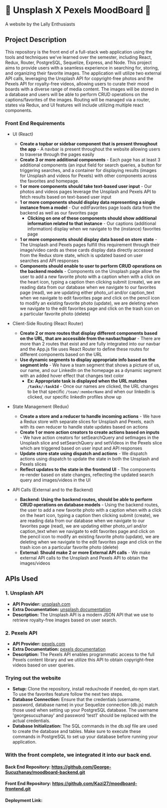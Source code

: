 #  📸 Unsplash X Pexels MoodBoard 🎥

A website by the Lally Enthusiasts

## Project Description

This repository is the front end of a full-stack web application using the tools and techniques we've learned over the semester, including React, Redux, Router, PostgreSQL, Sequelize, Express, and Node.
This project aims to provide users with a seamless experience in searching for, storing, and organizing their favorite images. The application will utilize two external API calls, leveraging the Unsplash API for copyright-free photos and the Pexels API for royalty-free videos, allowing users to curate their mood boards with a diverse range of media content. The images will be stored in a database and users will be able to perform CRUD operations on the captions/favorites of the images. Routing will be managed via a router, states via Redux, and UI features will include utilizing multiple react components.

### Front End Requirements
- UI (React)
  - **Create a topbar or sidebar component that is present throughout the app** - A navbar is present throughout the website allowing users to traverse through the pages easily
  - **Create 3 or more additional components** - Each page has at least 3 additional components (an input field for search queries, a button for triggering searches, and a container for displaying results (images for Unsplash and videos for Pexels) with other components across the favorites and homepage.
  - **1 or more components should take text-based user input** - Our photos and videos pages leverage the Unsplash and Pexels API to fetch results based on text-based user input
  - **1 or more components should display data representing a single instance from a model** - Our editFavorites page loads data from the backend as well as our favorites page
    - **Clicking on one of these components should show additional information related to that instance** - Our captions (additional information) display when we navigate to the (instance) favorites page
  - **1 or more components should display data based on store state** - The Unsplash and Pexels pages fulfill this requirement through their image/video cards as these cards display data directly accessed from the Redux store state, which is updated based on user searches and API responses
  - **Components should enable to user to perform CRUD operations on the backend models** - Components on the Unsplash page allow the user to add a new favorite photo with a caption when with a click on the heart icon, typing a caption then clicking submit (create), we are reading data from our database when we navigate to our favorites page (read), we are updating either photo_url and/or caption_text when we navigate to edit favorites page and click on the pencil icon to modify an existing favorite photo (update), we are deleting when we navigate to the edit favorites page and click on the trash icon on a particular favorite photo (delete)
- Client-Side Routing (React Router)
  - **Create 2 or more routes that display different components based on the URL, that are accessible from the navbar/topbar** - There are more than 2 routes that exist and are fully integrated into our navbar and the App.js file uses React Router to define these routes for different components based on the URL
  - **Use dynamic segments to display appropriate info based on the segment info** - We have a team segment that shows a picture of us, our name, and our LinkedIn on the homepage as a dynamic segment with an added hover effect that changes text color
    - **Ex: Appropriate task is displayed when the URL matches `/tasks/:taskId`** - Once our names are clicked, the URL changes to be that specific `/team/:memberName` and when our linkedIn is clicked, our specific linkedIn profiles show up

- State Management (Redux)
  - **Create a store and a reducer to handle incoming actions** - We have a Redux store with separate slices for Unsplash and Pexels, each with its own reducer to handle state updates based on actions
  - **Create 1 or more action creators to create actions based on inputs** - We have action creators for setSearchQuery and setImages in the Unsplash slice and setSearchQuery and setVideos in the Pexels slice which are triggered based on user input and API responses
  - **Update store state using dispatch and actions** - We dispatch actions using dispatch to update the state in both the Unsplash and Pexels slices
  - **Reflect updates to the state in the frontend UI** - The components re-render based on state changes, reflecting the updated search query and images/videos in the UI

- API Calls (External and to the Backend)
  - **Backend: Using the backend routes, should be able to perform CRUD operations on database models** - Using the backend routes, the user to add a new favorite photo with a caption when with a click on the heart icon, typing a caption then clicking submit (create), we are reading data from our database when we navigate to our favorites page (read), we are updating either photo_url and/or caption_text when we navigate to edit favorites page and click on the pencil icon to modify an existing favorite photo (update), we are deleting when we navigate to the edit favorites page and click on the trash icon on a particular favorite photo (delete)
  - **External: Should make 2 or more External API calls** - We make external API calls to the Unsplash and Pexels API to obtain the images/videos

## APIs Used

### 1. Unsplash API
- **API Provider:** [unsplash.com](https://unsplash.com/developers)
- **Extra Documentation:** [unsplash documentation](https://unsplash.com/documentation)
- **Description:** The Unsplash API is a modern JSON API that we use to retrieve royalty-free images based on user search.

### 2. Pexels API
- **API Provider:** [pexels.com](https://www.pexels.com/api/)
- **Extra Documentation:** [pexels documentation](https://www.pexels.com/api/documentation/?language=javascript)
- **Description:** The Pexels API enables programmatic access to the full Pexels content library and we utilize this API to obtain copyright-free videos based on user queries.

### Trying out the website
- **Setup:** Clone the repository, install redux/node if needed, do npm start. To use the favorites feature follow the next two steps.
- **Database Connection:** Ensure that the credentials (username, password, database name) in your Sequelize connection (db.js) match those used when setting up your PostgreSQL database. The username 'georgesucuzhanay' and password 'test1' should be replaced with the actual credentials.
- **Database Initialization:** The SQL commands in the db.sql file are used to create the database and tables. Make sure to execute these commands in PostgreSQL to set up your database before running your application.

### With the front complete, we integrated it into our back end.
#### Back End Repository: https://github.com/George-Sucuzhanay/moodboard-backend.git
#### Front End Repository: https://github.com/Kazi27/moodboard-frontend.git
#### Deployment Link:
